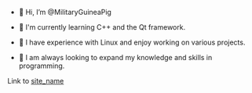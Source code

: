 - 👋 Hi, I’m @MilitaryGuineaPig

- 👋 I'm currently learning C++ and the Qt framework.
- 👋 I have experience with Linux and enjoy working on various projects.
- 👋 I am always looking to expand my knowledge and skills in programming.

Link to [site_name](linkedin.com/in/VladPallah)

<!---
MilitaryGuineaPig/MilitaryGuineaPig is a ✨ special ✨ repository because its `README.md` (this file) appears on your GitHub profile.
You can click the Preview link to take a look at your changes.
--->
